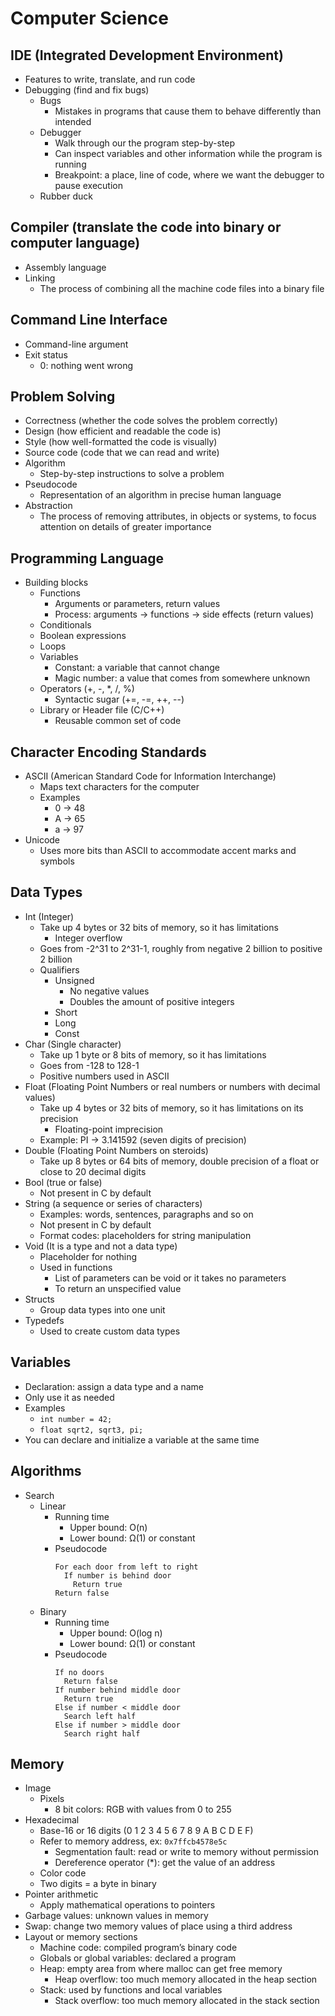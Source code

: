 # Computer Science

## IDE (Integrated Development Environment)

- Features to write, translate, and run code
- Debugging (find and fix bugs)
  - Bugs
    - Mistakes in programs that cause them to behave differently than intended
  - Debugger
    - Walk through our the program step-by-step
    - Can inspect variables and other information while the program is running
    - Breakpoint: a place, line of code, where we want the debugger to pause execution
  - Rubber duck

## Compiler (translate the code into binary or computer language)

- Assembly language
- Linking
  - The process of combining all the machine code files into a binary file

## Command Line Interface

- Command-line argument
- Exit status
  - 0: nothing went wrong

## Problem Solving

- Correctness (whether the code solves the problem correctly)
- Design (how efficient and readable the code is)
- Style (how well-formatted the code is visually)
- Source code (code that we can read and write)
- Algorithm
  - Step-by-step instructions to solve a problem
- Pseudocode
  - Representation of an algorithm in precise human language
- Abstraction
  - The process of removing attributes, in objects or systems, to focus attention on details of greater importance

## Programming Language

- Building blocks
  - Functions
    - Arguments or parameters, return values
    - Process: arguments -> functions -> side effects (return values)
  - Conditionals
  - Boolean expressions
  - Loops
  - Variables
    - Constant: a variable that cannot change
    - Magic number: a value that comes from somewhere unknown
  - Operators (+, -, \*, /, %)
    - Syntactic sugar (+=, -=, ++, --)
  - Library or Header file (C/C++)
    - Reusable common set of code

## Character Encoding Standards

- ASCII (American Standard Code for Information Interchange)
  - Maps text characters for the computer
  - Examples
    - 0 -> 48
    - A -> 65
    - a -> 97
- Unicode
  - Uses more bits than ASCII to accommodate accent marks and symbols

## Data Types

- Int (Integer)
  - Take up 4 bytes or 32 bits of memory, so it has limitations
    - Integer overflow
  - Goes from -2^31 to 2^31-1, roughly from negative 2 billion to positive 2 billion
  - Qualifiers
    - Unsigned
      - No negative values
      - Doubles the amount of positive integers
    - Short
    - Long
    - Const
- Char (Single character)
  - Take up 1 byte or 8 bits of memory, so it has limitations
  - Goes from -128 to 128-1
  - Positive numbers used in ASCII
- Float (Floating Point Numbers or real numbers or numbers with decimal values)
  - Take up 4 bytes or 32 bits of memory, so it has limitations on its precision
    - Floating-point imprecision
  - Example: PI -> 3.141592 (seven digits of precision)
- Double (Floating Point Numbers on steroids)
  - Take up 8 bytes or 64 bits of memory, double precision of a float or close to 20 decimal digits
- Bool (true or false)
  - Not present in C by default
- String (a sequence or series of characters)
  - Examples: words, sentences, paragraphs and so on
  - Not present in C by default
  - Format codes: placeholders for string manipulation
- Void (It is a type and not a data type)
  - Placeholder for nothing
  - Used in functions
    - List of parameters can be void or it takes no parameters
    - To return an unspecified value
- Structs
  - Group data types into one unit
- Typedefs
  - Used to create custom data types

## Variables

- Declaration: assign a data type and a name
- Only use it as needed
- Examples
  - `int number = 42;`
  - `float sqrt2, sqrt3, pi;`
- You can declare and initialize a variable at the same time

## Algorithms

- Search
  - Linear
    - Running time
      - Upper bound: O(n)
      - Lower bound: Ω(1) or constant
    - Pseudocode
      ```
      For each door from left to right
        If number is behind door
          Return true
      Return false
      ```
  - Binary
    - Running time
      - Upper bound: O(log n)
      - Lower bound: Ω(1) or constant
    - Pseudocode
      ```
      If no doors
        Return false
      If number behind middle door
        Return true
      Else if number < middle door
        Search left half
      Else if number > middle door
        Search right half
      ```

## Memory

- Image
  - Pixels
    - 8 bit colors: RGB with values from 0 to 255
- Hexadecimal
  - Base-16 or 16 digits (0 1 2 3 4 5 6 7 8 9 A B C D E F)
  - Refer to memory address, ex: `0x7ffcb4578e5c`
    - Segmentation fault: read or write to memory without permission
    - Dereference operator (\*): get the value of an address
  - Color code
  - Two digits = a byte in binary
- Pointer arithmetic
  - Apply mathematical operations to pointers
- Garbage values: unknown values in memory
- Swap: change two memory values of place using a third address
- Layout or memory sections
  - Machine code: compiled program’s binary code
  - Globals or global variables: declared a program
  - Heap: empty area from where malloc can get free memory
    - Heap overflow: too much memory allocated in the heap section
  - Stack: used by functions and local variables
    - Stack overflow: too much memory allocated in the stack section

